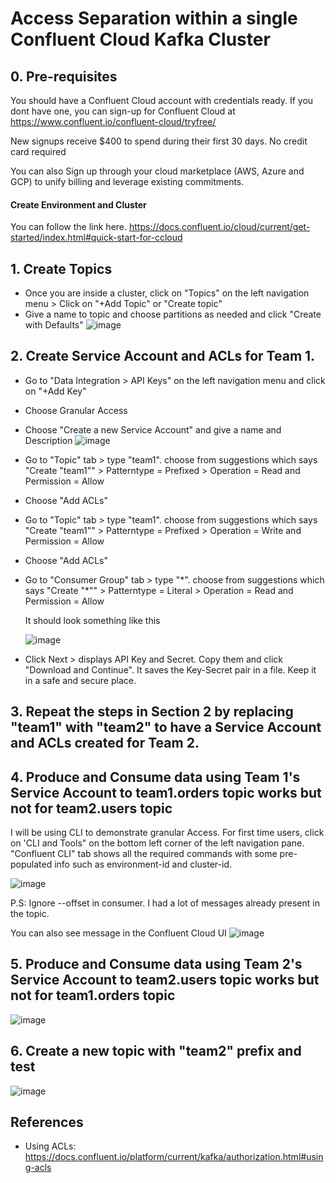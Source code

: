 # Access Separation within a single Confluent Cloud Kafka Cluster

## 0. Pre-requisites
You should have a Confluent Cloud account with credentials ready. If you dont have one, you can sign-up for Confluent Cloud at https://www.confluent.io/confluent-cloud/tryfree/

New signups receive $400 to spend during their first 30 days. No credit card required

You can also Sign up through your cloud marketplace (AWS, Azure and GCP) to unify billing and leverage existing commitments.

#### Create Environment and Cluster 
You can follow the link here. https://docs.confluent.io/cloud/current/get-started/index.html#quick-start-for-ccloud

## 1. Create Topics

- Once you are inside a cluster, click on "Topics" on the left navigation menu  > Click on "+Add Topic" or "Create topic"
- Give a name to topic and choose partitions as needed and click "Create with Defaults"
![image](https://user-images.githubusercontent.com/73946498/191195883-5a99e864-f76a-4d4b-8ddc-3c530a2e5378.png)

## 2. Create Service Account and ACLs for Team 1.

- Go to "Data Integration > API Keys" on the left navigation menu and click on "+Add Key"
- Choose Granular Access
- Choose "Create a new Service Account" and give a name and Description
![image](https://user-images.githubusercontent.com/73946498/191196576-ec1127cf-7ebc-4149-bc7f-89abcb2682a7.png)

- Go to "Topic" tab > type "team1". choose from suggestions which says "Create "team1"" > Patterntype = Prefixed > Operation = Read and Permission = Allow
- Choose "Add ACLs" 
- Go to "Topic" tab > type "team1". choose from suggestions which says "Create "team1"" > Patterntype = Prefixed > Operation = Write and Permission = Allow
- Choose "Add ACLs" 
- Go to "Consumer Group" tab > type "\*". choose from suggestions which says "Create "\*"" > Patterntype = Literal > Operation = Read and Permission = Allow
  
  It should look something like this
 
  ![image](https://user-images.githubusercontent.com/73946498/191198076-be38412d-e0e7-42f6-84c1-3cce864728c6.png)

- Click Next > displays API Key and Secret. Copy them and click "Download and Continue". It saves the Key-Secret pair in a file. Keep it in a safe and secure place.

## 3. Repeat the steps in Section 2 by replacing "team1" with "team2" to have a Service Account and ACLs created for Team 2.

## 4. Produce and Consume data using Team 1's Service Account to team1.orders topic works but not for team2.users topic
I will be using CLI to demonstrate granular Access. For first time users, click on 'CLI and Tools" on the bottom left corner of the left navigation pane.
"Confluent CLI" tab shows all the required commands with some pre-populated info such as environment-id and cluster-id.

![image](https://user-images.githubusercontent.com/73946498/191204328-a436b4da-d3e2-406b-8a3a-26b4f6c76d1f.png)

P.S: Ignore --offset in consumer. I had a lot of messages already present in the topic.

You can also see message in the Confluent Cloud UI
![image](https://user-images.githubusercontent.com/73946498/191202903-7f6bb0b6-193e-48b2-abdf-13d0a307afcd.png)


## 5. Produce and Consume data using Team 2's Service Account to team2.users topic works but not for team1.orders topic

![image](https://user-images.githubusercontent.com/73946498/191205949-80f6a175-9a32-4410-a4ed-fb37fbe7abd7.png)


## 6. Create a new topic with "team2" prefix and test

![image](https://user-images.githubusercontent.com/73946498/191218089-f7177aba-15f1-47a3-b5e9-e9a1bc5bd6fa.png)


## References
- Using ACLs: https://docs.confluent.io/platform/current/kafka/authorization.html#using-acls
